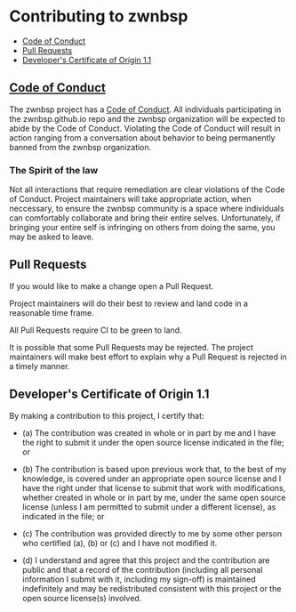 # Contributing to zwnbsp

* [Code of Conduct](#code-of-conduct)
* [Pull Requests](#pull-requests)
* [Developer's Certificate of Origin 1.1](#developers-certificate-of-origin)

## [Code of Conduct](./CODE_OF_CONDUCT.md)

The zwnbsp project has a [Code of Conduct](./CODE_OF_CONDUCT.md). All
individuals participating in the zwnbsp.github.io repo and the
zwnbsp organization will be expected to abide by the Code of Conduct.
Violating the Code of Conduct will result in action ranging from a conversation
about behavior to being permanently banned from the zwnbsp organization.

### The Spirit of the law

Not all interactions that require remediation are clear violations
of the Code of Conduct. Project maintainers will take appropriate
action, when neccessary, to ensure the zwnbsp community is a space
where individuals can comfortably collaborate and bring their
entire selves. Unfortunately, if bringing your entire self is
infringing on others from doing the same, you may be asked to leave.

## Pull Requests

If you would like to make a change open a Pull Request.

Project maintainers will do their best to review and land code
in a reasonable time frame.

All Pull Requests require CI to be green to land.

It is possible that some Pull Requests may be rejected. The project
maintainers will make best effort to explain why a Pull Request is
rejected in a timely manner.

## Developer's Certificate of Origin 1.1

By making a contribution to this project, I certify that:

* (a) The contribution was created in whole or in part by me and I
  have the right to submit it under the open source license
  indicated in the file; or

* (b) The contribution is based upon previous work that, to the best
  of my knowledge, is covered under an appropriate open source
  license and I have the right under that license to submit that
  work with modifications, whether created in whole or in part
  by me, under the same open source license (unless I am
  permitted to submit under a different license), as indicated
  in the file; or

* (c) The contribution was provided directly to me by some other
  person who certified (a), (b) or (c) and I have not modified
  it.

* (d) I understand and agree that this project and the contribution
  are public and that a record of the contribution (including all
  personal information I submit with it, including my sign-off) is
  maintained indefinitely and may be redistributed consistent with
  this project or the open source license(s) involved.
